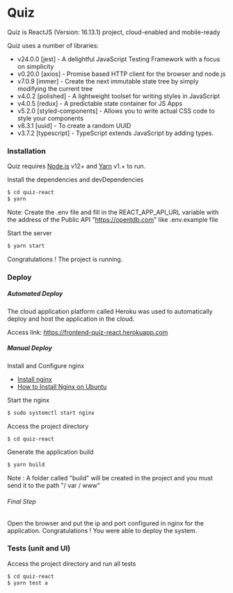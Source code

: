 # Quiz

Quiz is ReactJS (Version: 16.13.1) project, cloud-enabled and mobile-ready

Quiz uses a number of libraries:

* v24.0.0 [jest] - A delightful JavaScript Testing Framework with a focus on simplicity
* v0.20.0 [axios] - Promise based HTTP client for the browser and node.js
* v7.0.9 [immer] -  Create the next immutable state tree by simply modifying the current tree
* v4.0.2 [polished] - A lightweight toolset for writing styles in JavaScript
* v4.0.5 [redux] - A predictable state container for JS Apps
* v5.2.0 [styled-components] -  Allows you to write actual CSS code to style your components
* v8.3.1 [uuid] -  To create a random UUID
* v3.7.2 [typescript] - TypeScript extends JavaScript by adding types.



### Installation

Quiz requires [Node.js](https://nodejs.org/) v12+ and [Yarn](https://yarnpkg.com/) v1.+ to run.

Install the dependencies and devDependencies

```sh
$ cd quiz-react
$ yarn
```

Note: Create the .env file and fill in the REACT_APP_API_URL variable
with the address of the Public API "https://opentdb.com" like .env.example file

Start the server
```sh
$ yarn start
```

Congratulations ! The project is running.

### Deploy

##### Automated Deploy

The cloud application platform called Heroku was used to automatically deploy and host the application in the cloud.

Access link: https://frontend-quiz-react.herokuapp.com


##### Manual Deploy


Install and Configure nginx

- [Install nginx](https://www.nginx.com/resources/wiki/start/topics/tutorials/install/)
- [How to Install Nginx on Ubuntu](https://www.digitalocean.com/community/tutorials/como-instalar-o-nginx-no-ubuntu-18-04-pt)

Start the nginx
```sh
$ sudo systemctl start nginx
```

Access the project directory

```sh
$ cd quiz-react
```

Generate the application build

```sh
$ yarn build
```

Note : A folder called "build" will be created in the project and you must send it to the path "/ var / www"

###### Final Step
Open the browser and put the ip and port configured in nginx for the application.
Congratulations ! You were able to deploy the system.

### Tests (unit and UI)

Access the project directory and run all tests

```sh
$ cd quiz-react
$ yarn test a
```

